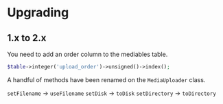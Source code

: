 # Upgrading

## 1.x to 2.x

You need to add an order column to the mediables table.

```php
$table->integer('upload_order')->unsigned()->index();
```

A handful of methods have been renamed on the `MediaUploader` class.

`setFilename` -> `useFilename`
`setDisk` -> `toDisk`
`setDirectory` -> `toDirectory`

